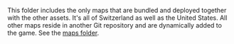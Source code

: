 This folder includes the only maps that are bundled and deployed together with the other assets. It's all of Switzerland as well as the United States. All other maps reside in another Git repository and are dynamically added to the game. See the [maps folder](../maps). 